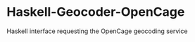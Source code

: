Haskell-Geocoder-OpenCage
=========================

Haskell interface requesting the OpenCage geocoding service
